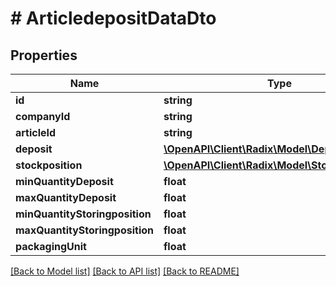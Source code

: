 # # ArticledepositDataDto

## Properties

Name | Type | Description | Notes
------------ | ------------- | ------------- | -------------
**id** | **string** |  | [optional]
**companyId** | **string** |  | [optional]
**articleId** | **string** |  | [optional]
**deposit** | [**\OpenAPI\Client\Radix\Model\DepositDto**](DepositDto.md) |  | [optional]
**stockposition** | [**\OpenAPI\Client\Radix\Model\StockpositionDto**](StockpositionDto.md) |  | [optional]
**minQuantityDeposit** | **float** |  | [optional]
**maxQuantityDeposit** | **float** |  | [optional]
**minQuantityStoringposition** | **float** |  | [optional]
**maxQuantityStoringposition** | **float** |  | [optional]
**packagingUnit** | **float** |  | [optional]

[[Back to Model list]](../../README.md#models) [[Back to API list]](../../README.md#endpoints) [[Back to README]](../../README.md)
